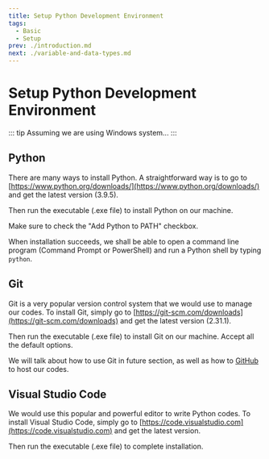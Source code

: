 ```yaml
---
title: Setup Python Development Environment
tags:
  - Basic
  - Setup
prev: ./introduction.md
next: ./variable-and-data-types.md
---
```


# Setup Python Development Environment

<TagLinks />

::: tip
Assuming we are using Windows system...
:::

## Python

There are many ways to install Python.
A straightforward way is to go to [https://www.python.org/downloads/](https://www.python.org/downloads/) and get the latest version (3.9.5).

Then run the executable (.exe file) to install Python on our machine.

Make sure to check the "Add Python to PATH" checkbox.

When installation succeeds, we shall be able to open a command line program (Command Prompt or PowerShell) and run a Python shell by typing `python`.

## Git

Git is a very popular version control system that we would use to manage our codes.
To install Git, simply go to [https://git-scm.com/downloads](https://git-scm.com/downloads) and get the latest version (2.31.1).

Then run the executable (.exe file) to install Git on our machine. Accept all the default options.

We will talk about how to use Git in future section, as well as how to [GitHub](https://github.com) to host our codes.

## Visual Studio Code

We would use this popular and powerful editor to write Python codes.
To install Visual Studio Code, simply go to [https://code.visualstudio.com](https://code.visualstudio.com) and get the latest version.

Then run the executable (.exe file) to complete installation.

